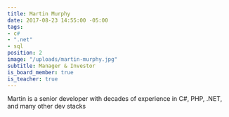 ```yaml
---
title: Martin Murphy
date: 2017-08-23 14:55:00 -05:00
tags:
- c#
- ".net"
- sql
position: 2
image: "/uploads/martin-murphy.jpg"
subtitle: Manager & Investor
is_board_member: true
is_teacher: true
---
```


Martin is a senior developer with decades of experience in C#, PHP, .NET, and many other dev stacks